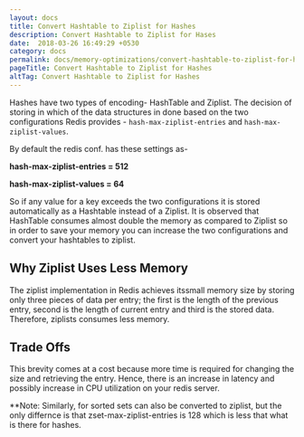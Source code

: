 ```yaml
---
layout: docs
title: Convert Hashtable to Ziplist for Hashes
description: Convert Hashtable to Ziplist for Hases
date:  2018-03-26 16:49:29 +0530
category: docs
permalink: docs/memory-optimizations/convert-hashtable-to-ziplist-for-hashes/
pageTitle: Convert Hashtable to Ziplist for Hashes
altTag: Convert Hashtable to Ziplist for Hashes
---
```


Hashes have two types of encoding- HashTable and Ziplist. The decision of storing in which of the data structures in done based on the two configurations Redis provides - `hash-max-ziplist-entries` and `hash-max-ziplist-values`.

By default the redis conf. has these settings as-

**hash-max-ziplist-entries = 512**

**hash-max-ziplist-values = 64**

So if any value for a key exceeds the two configurations it is stored automatically as a Hashtable instead of a Ziplist. It is observed that HashTable consumes almost double the memory as compared to Ziplist so in order to save your memory you can increase the two configurations and convert your hashtables to ziplist.

## Why Ziplist Uses Less Memory
The ziplist implementation in Redis achieves itssmall memory size by storing only three pieces of data per entry; the first is the length of the previous entry, second is the length of current entry and third is the stored data. Therefore, ziplists consumes less memory.

## Trade Offs
This brevity comes at a cost because more time is required for changing the size and retrieving the entry. Hence, there is an increase in latency and possibly increase in CPU utilization on your redis server.

**Note: Similarly, for sorted sets can also be converted to ziplist, but the only differnce is that zset-max-ziplist-entries is 128 which is less that what is there for hashes.
